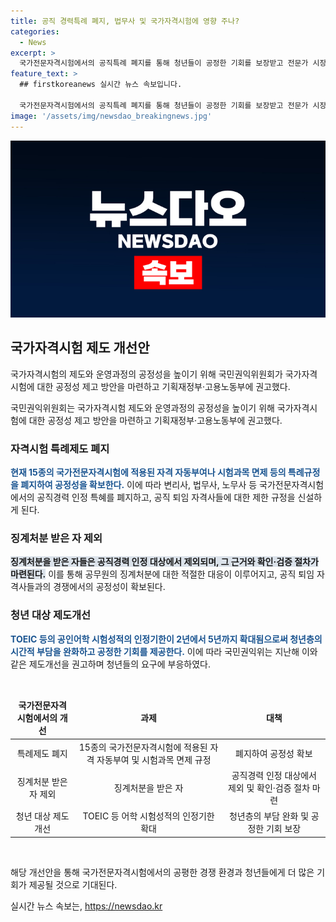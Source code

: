 ```yaml
---
title: 공직 경력특례 폐지, 법무사 및 국가자격시험에 영향 주나?
categories:
  - News
excerpt: >
  국가전문자격시험에서의 공직특례 폐지를 통해 청년들이 공정한 기회를 보장받고 전문가 시장에 활발하게 진입할 수 있게 되었다. 이로써 공직경력 특례를 폐지하고, 과도한 특례규정을 정비하는 등의 방안이 마련되었다. 국민권익위원회는 청년세대의 공정사회 실현을 위해 계속해서 제도를 개선해 나갈 예정이라고 밝혔다. (출처: 정책브리핑)
feature_text: >
  ## firstkoreanews 실시간 뉴스 속보입니다.

  국가전문자격시험에서의 공직특례 폐지를 통해 청년들이 공정한 기회를 보장받고 전문가 시장에 활발하게 진입할 수 있게 되었다. 이로써 공직경력 특례를 폐지하고, 과도한 특례규정을 정비하는 등의 방안이 마련되었다. 국민권익위원회는 청년세대의 공정사회 실현을 위해 계속해서 제도를 개선해 나갈 예정이라고 밝혔다. (출처: 정책브리핑)
image: '/assets/img/newsdao_breakingnews.jpg'
---
```


<p><img src="/assets/img/newsdao_breakingnews.jpg" alt="firstkoreanews 속보" /></p>

<h2 data-ke-size="size26">국가자격시험 제도 개선안</h2>

<p>국가자격시험의 제도와 운영과정의 공정성을 높이기 위해 국민권익위원회가 국가자격시험에 대한 공정성 제고 방안을 마련하고 기획재정부·고용노동부에 권고했다.</p>

<p data-ke-size="size16">국민권익위원회는 국가자격시험 제도와 운영과정의 공정성을 높이기 위해 국가자격시험에 대한 공정성 제고 방안을 마련하고 기획재정부·고용노동부에 권고했다.</p>

<h3>자격시험 특례제도 폐지</h3>

<p><b><span style="color: #1a5490;">현재 15종의 국가전문자격시험에 적용된 자격 자동부여나 시험과목 면제 등의 특례규정을 폐지하여 공정성을 확보한다.</span></b>
이에 따라 변리사, 법무사, 노무사 등 국가전문자격시험에서의 공직경력 인정 특혜를 폐지하고, 공직 퇴임 자격사들에 대한 제한 규정을 신설하게 된다.</p>

<h3>징계처분 받은 자 제외</h3>

<p><b><span style="background-color: #21538527;">징계처분을 받은 자들은 공직경력 인정 대상에서 제외되며, 그 근거와 확인·검증 절차가 마련된다.</span></b>
이를 통해 공무원의 징계처분에 대한 적절한 대응이 이루어지고, 공직 퇴임 자격사들과의 경쟁에서의 공정성이 확보된다.</p>

<h3>청년 대상 제도개선</h3>

<p><b><span style="color: #1a5490;">TOEIC 등의 공인어학 시험성적의 인정기한이 2년에서 5년까지 확대됨으로써 청년층의 시간적 부담을 완화하고 공정한 기회를 제공한다.</span></b>
이에 따라 국민권익위는 지난해 이와 같은 제도개선을 권고하며 청년들의 요구에 부응하였다.</p>

<p data-ke-size="size16">&nbsp;</p>

<table>
<thead>
<tr>
<td style="text-align: center;"><b>국가전문자격시험에서의 개선</b></td>
<td style="text-align: center;"><b>과제</b></td>
<td style="text-align: center;"><b>대책</b></td>
</tr>
</thead>
<tbody>
<tr>
<td style="text-align: center;">특례제도 폐지</td>
<td style="text-align: center;">15종의 국가전문자격시험에 적용된 자격 자동부여 및 시험과목 면제 규정</td>
<td style="text-align: center;">폐지하여 공정성 확보</td>
</tr>
<tr>
<td style="text-align: center;">징계처분 받은 자 제외</td>
<td style="text-align: center;">징계처분을 받은 자</td>
<td style="text-align: center;">공직경력 인정 대상에서 제외 및 확인·검증 절차 마련</td>
</tr>
<tr>
<td style="text-align: center;">청년 대상 제도개선</td>
<td style="text-align: center;">TOEIC 등 어학 시험성적의 인정기한 확대</td>
<td style="text-align: center;">청년층의 부담 완화 및 공정한 기회 보장</td>
</tr>
</tbody>
</table>

<p data-ke-size="size16">&nbsp;</p>

<p>해당 개선안을 통해 국가전문자격시험에서의 공평한 경쟁 환경과 청년들에게 더 많은 기회가 제공될 것으로 기대된다.</p>
실시간 뉴스 속보는, <a href="https://newsdao.kr" rel="dofollow">https://newsdao.kr</a>


